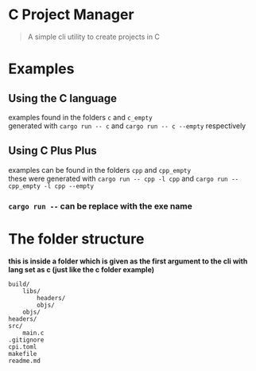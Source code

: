 # C Project Manager
> A simple cli utility to create projects in C


# Examples

## Using the C language

examples found in the folders `c` and `c_empty` <br>
generated with `cargo run -- c` and `cargo run -- c --empty` respectively <br>


## Using C Plus Plus

examples can be found in the folders `cpp` and `cpp_empty` <br>
these were generated with `cargo run -- cpp -l cpp` and `cargo run -- cpp_empty -l cpp --empty` <br>

### `cargo run --` can be replace with the exe name


# The folder structure

**this is inside a folder which is given as the first argument to the cli with lang set as c (just like the c folder example)**
```
build/
	libs/
		headers/
		objs/
	objs/
headers/
src/
	main.c
.gitignore
cpi.toml
makefile
readme.md
```